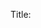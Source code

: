 Title: <title> 

Featured: <boolean> 

Recommended: <boolean>

Author: <author> 

Date: <date> 

Tags: <tags> 

Author Info:  

Author Years:  

Author Link: <link> 

Work Title: <worktitle> 

Work Type: <worktype> 

Work Minor Title:  

Work Link: <link> 

Work Id:  

Work Pages:  

Work Rights:  

Work Rights Holder:  

Publisher:  

Publisher City:  

Date Added: <dateadded> 

Body:  

